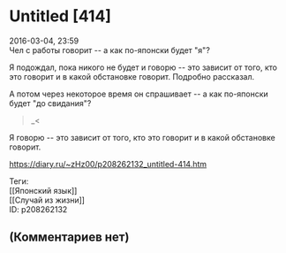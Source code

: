 Untitled [414]
==============

  
2016-03-04, 23:59  
 Чел с работы говорит -- а как по-японски будет "я"?   
   
 Я подождал, пока никого не будет и говорю -- это зависит от того, кто это говорит и в какой обстановке говорит. Подробно рассказал.   
   
 А потом через некоторое время он спрашивает -- а как по-японски будет "до свидания"?   
   
 >\_<   
   
 Я говорю -- это зависит от того, кто это говорит и в какой обстановке говорит.   
  
<https://diary.ru/~zHz00/p208262132_untitled-414.htm>  
  
Теги:  
[[Японский язык]]  
[[Случай из жизни]]  
ID: p208262132  


(Комментариев нет)
------------------
